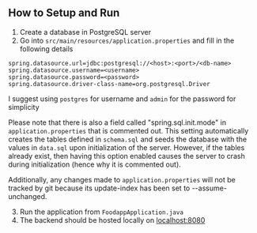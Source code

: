 
## How to Setup and Run

1. Create a database in PostgreSQL server
2. Go into `src/main/resources/application.properties` and fill in the following details
```
spring.datasource.url=jdbc:postgresql://<host>:<port>/<db-name>
spring.datasource.username=<username>
spring.datasource.password=<password>
spring.datasource.driver-class-name=org.postgresql.Driver

```

I suggest using `postgres` for username and `admin` for the password for simplicity

Please note that there is also a field called "spring.sql.init.mode" in `application.properties` that is commented out. This setting automatically creates the tables defined in `schema.sql` and seeds the database with the values in `data.sql` upon initialization of the server. However, if the tables already exist, then having this option enabled causes the server to crash during initialization (hence why it is commented out).

Additionally, any changes made to `application.properties` will not be tracked by git because its update-index has been set to --assume-unchanged.

3. Run the application from `FoodappApplication.java`
4. The backend should be hosted locally on [localhost:8080](localhost:8080)

